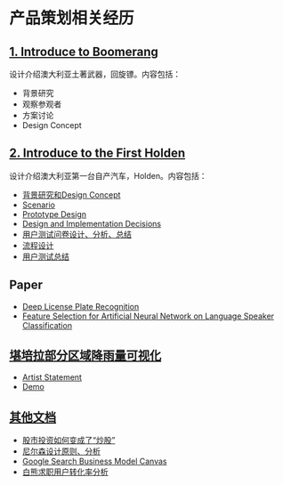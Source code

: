 # 产品策划相关经历

## [1. Introduce to Boomerang](https://github.com/Usief/Product-Docs/blob/master/Introduce%20Boomerang)
设计介绍澳大利亚土著武器，回旋镖。内容包括：
  * 背景研究
  * 观察参观者
  * 方案讨论
  * Design Concept
  
## [2. Introduce to the First Holden](https://github.com/Usief/Product-Docs/tree/master/Introduce%20the%20First%20Holden)
设计介绍澳大利亚第一台自产汽车，Holden。内容包括：
  * [背景研究和Design Concept](https://github.com/Usief/Product-Docs/blob/master/Introduce%20the%20First%20Holden/Introduction.pdf)
  * [Scenario](https://github.com/Usief/Product-Docs/blob/master/Introduce%20the%20First%20Holden/Scenario.pdf)
  * [Prototype Design](https://github.com/Usief/Product-Docs/blob/master/Introduce%20the%20First%20Holden/Prototype.pdf)
  * [Design and Implementation Decisions](https://github.com/Usief/Product-Docs/blob/master/Introduce%20the%20First%20Holden/Design%20and%20implementation%20decisions.pdf)
  * [用户测试问卷设计、分析、总结](https://github.com/Usief/Product-Docs/blob/master/Introduce%20the%20First%20Holden/Questionaire%20and%20Discussion.pdf)
  * [流程设计](https://github.com/Usief/Product-Docs/blob/master/Introduce%20the%20First%20Holden/Evaluation%20script.pdf)
  * [用户测试总结](https://github.com/Usief/Product-Docs/blob/master/Introduce%20the%20First%20Holden/User%20Test.pdf)
  
## Paper
  * [Deep License Plate Recognition](https://github.com/Usief/Product-Docs/blob/master/Others/Deep%20License%20Plate%20Recognition.pdf)
  * [Feature Selection for Artificial Neural Network on Language Speaker Classification](https://github.com/Usief/Product-Docs/blob/master/Others/Feature%20Selection%20for%20Artificial%20Neural%20Network%20on%20Language%20Speaker%20Classification.pdf)

## [堪培拉部分区域降雨量可视化](https://github.com/Usief/Rainfall-Visualisation)
  * [Artist Statement](https://github.com/Usief/Rainfall-Visualisation/blob/master/artist-statement.md)
  * [Demo](https://github.com/Usief/Rainfall-Visualisation)
  
## [其他文档](https://github.com/Usief/Product-Docs/tree/master/%E4%BA%A7%E5%93%81%E8%AE%BE%E8%AE%A1)
 * [股市投资如何变成了“炒股”](https://github.com/Usief/Product-Docs/blob/master/Others/%E8%82%A1%E5%B8%82%E6%8A%95%E8%B5%84%E5%A6%82%E4%BD%95%E5%8F%98%E6%88%90%E4%BA%86%E2%80%9C%E7%82%92%E8%82%A1%E2%80%9D.md)
 * [尼尔森设计原则、分析](https://github.com/Usief/Product-Docs/blob/master/Product%20Design/%E5%B0%BC%E5%B0%94%E6%A3%AE%E5%8D%81%E6%9D%A1%E8%AE%BE%E8%AE%A1%E5%8E%9F%E5%88%99%E8%84%91%E5%9B%BE.png)
 * [Google Search Business Model Canvas](https://github.com/Usief/Product-Docs/blob/master/Product%20Design/Google%20Business%20Model%20Canvas.png)
 * [白熊求职用户转化率分析](https://github.com/Usief/Product-Docs/blob/master/Product%20Design/%E7%99%BD%E7%86%8A%E6%B1%82%E8%81%8C%E7%94%A8%E6%88%B7%E8%BD%AC%E5%8C%96%E7%8E%87%E5%88%86%E6%9E%90.pdf)
